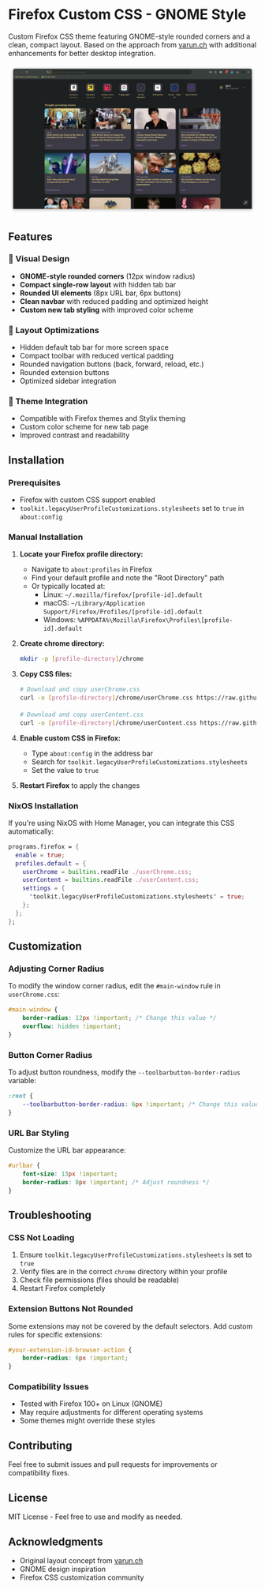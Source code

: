 # Firefox Custom CSS - GNOME Style

Custom Firefox CSS theme featuring GNOME-style rounded corners and a clean, compact layout. Based on the approach from [varun.ch](https://varun.ch/posts/firefox/) with additional enhancements for better desktop integration.

![Firefox with custom CSS styling](Firefox-CSS-Screenshot.png)

## Features

### 🎨 Visual Design
- **GNOME-style rounded corners** (12px window radius)
- **Compact single-row layout** with hidden tab bar
- **Rounded UI elements** (8px URL bar, 6px buttons)
- **Clean navbar** with reduced padding and optimized height
- **Custom new tab styling** with improved color scheme

### 🔧 Layout Optimizations
- Hidden default tab bar for more screen space
- Compact toolbar with reduced vertical padding
- Rounded navigation buttons (back, forward, reload, etc.)
- Rounded extension buttons
- Optimized sidebar integration

### 🌙 Theme Integration
- Compatible with Firefox themes and Stylix theming
- Custom color scheme for new tab page
- Improved contrast and readability

## Installation

### Prerequisites
- Firefox with custom CSS support enabled
- `toolkit.legacyUserProfileCustomizations.stylesheets` set to `true` in `about:config`

### Manual Installation

1. **Locate your Firefox profile directory:**
   - Navigate to `about:profiles` in Firefox
   - Find your default profile and note the "Root Directory" path
   - Or typically located at:
     - Linux: `~/.mozilla/firefox/[profile-id].default`
     - macOS: `~/Library/Application Support/Firefox/Profiles/[profile-id].default`
     - Windows: `%APPDATA%\Mozilla\Firefox\Profiles\[profile-id].default`

2. **Create chrome directory:**
   ```bash
   mkdir -p [profile-directory]/chrome
   ```

3. **Copy CSS files:**
   ```bash
   # Download and copy userChrome.css
   curl -o [profile-directory]/chrome/userChrome.css https://raw.githubusercontent.com/bashfulrobot/firefox-custom-css/main/userChrome.css
   
   # Download and copy userContent.css
   curl -o [profile-directory]/chrome/userContent.css https://raw.githubusercontent.com/bashfulrobot/firefox-custom-css/main/userContent.css
   ```

4. **Enable custom CSS in Firefox:**
   - Type `about:config` in the address bar
   - Search for `toolkit.legacyUserProfileCustomizations.stylesheets`
   - Set the value to `true`

5. **Restart Firefox** to apply the changes

### NixOS Installation

If you're using NixOS with Home Manager, you can integrate this CSS automatically:

```nix
programs.firefox = {
  enable = true;
  profiles.default = {
    userChrome = builtins.readFile ./userChrome.css;
    userContent = builtins.readFile ./userContent.css;
    settings = {
      "toolkit.legacyUserProfileCustomizations.stylesheets" = true;
    };
  };
};
```

## Customization

### Adjusting Corner Radius
To modify the window corner radius, edit the `#main-window` rule in `userChrome.css`:

```css
#main-window {
    border-radius: 12px !important; /* Change this value */
    overflow: hidden !important;
}
```

### Button Corner Radius
To adjust button roundness, modify the `--toolbarbutton-border-radius` variable:

```css
:root {
    --toolbarbutton-border-radius: 6px !important; /* Change this value */
}
```

### URL Bar Styling
Customize the URL bar appearance:

```css
#urlbar {
    font-size: 13px !important;
    border-radius: 8px !important; /* Adjust roundness */
}
```

## Troubleshooting

### CSS Not Loading
1. Ensure `toolkit.legacyUserProfileCustomizations.stylesheets` is set to `true`
2. Verify files are in the correct `chrome` directory within your profile
3. Check file permissions (files should be readable)
4. Restart Firefox completely

### Extension Buttons Not Rounded
Some extensions may not be covered by the default selectors. Add custom rules for specific extensions:

```css
#your-extension-id-browser-action {
    border-radius: 6px !important;
}
```

### Compatibility Issues
- Tested with Firefox 100+ on Linux (GNOME)
- May require adjustments for different operating systems
- Some themes might override these styles

## Contributing

Feel free to submit issues and pull requests for improvements or compatibility fixes.

## License

MIT License - Feel free to use and modify as needed.

## Acknowledgments

- Original layout concept from [varun.ch](https://varun.ch/posts/firefox/)
- GNOME design inspiration
- Firefox CSS customization community